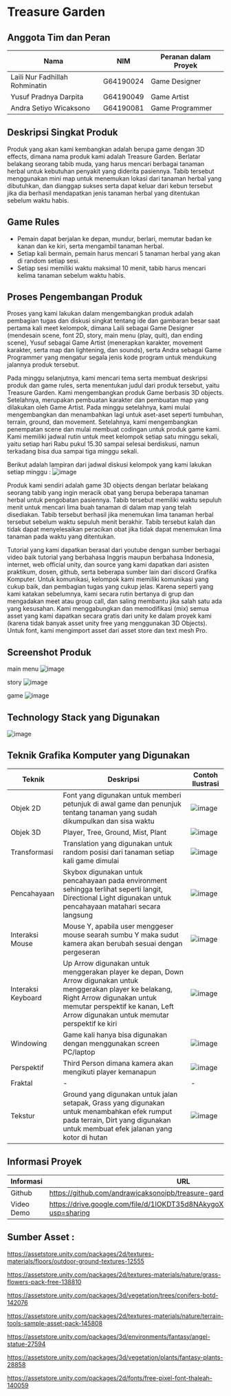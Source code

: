 # Treasure Garden

## Anggota Tim dan Peran
| Nama | NIM | Peranan dalam Proyek |
|------|-----|----------------------|
| Laili Nur Fadhillah Rohminatin | G64190024 | Game Designer |
| Yusuf Pradnya Darpita | G64190049 | Game Artist |
| Andra Setiyo Wicaksono | G64190081 | Game Programmer |

## Deskripsi Singkat Produk
Produk yang akan kami kembangkan adalah berupa game dengan 3D effects, dimana nama produk kami adalah Treasure Garden. Berlatar belakang seorang tabib muda, yang harus mencari berbagai tanaman herbal untuk kebutuhan penyakit yang diderita pasiennya. Tabib tersebut menggunakan mini map untuk menemukan lokasi dari tanaman herbal yang dibutuhkan, dan dianggap sukses serta dapat keluar dari kebun tersebut jika dia berhasil mendapatkan jenis tanaman herbal yang ditentukan sebelum waktu habis.

## Game Rules
- Pemain dapat berjalan ke depan, mundur, berlari, memutar badan ke kanan dan ke kiri, serta mengambil tanaman herbal.
- Setiap kali bermain, pemain harus mencari 5 tanaman herbal yang akan di random setiap sesi.
- Setiap sesi memiliki waktu maksimal 10 menit, tabib harus mencari kelima tanaman sebelum waktu habis.

## Proses Pengembangan Produk

  Proses yang kami lakukan dalam mengembangkan produk adalah pembagian tugas dan diskusi singkat tentang ide dan gambaran besar saat pertama kali meet kelompok, dimana Laili sebagai Game Designer (mendesain scene, font 2D, story, main menu (play, quit), dan ending scene), Yusuf sebagai Game Artist (menerapkan karakter, movement karakter, serta map dan lightening, dan sounds), serta Andra sebagai Game Programmer yang mengatur segala jenis kode program untuk mendukung jalannya produk tersebut.
  
  Pada minggu selanjutnya, kami mencari tema serta membuat deskripsi produk dan game rules, serta menentukan judul dari produk tersebut, yaitu Treasure Garden. Kami mengembangkan produk Game berbasis 3D objects. Setelahnya, merupakan pembuatan karakter dan pembuatan map yang dilakukan oleh Game Artist. Pada minggu setelahnya, kami mulai mengembangkan dan menambahkan lagi untuk aset-aset seperti tumbuhan, terrain, ground, dan movement. Setelahnya, kami mengembangkan penempatan scene dan mulai membuat codingan untuk produk game kami. Kami memiliki jadwal rutin untuk meet kelompok setiap satu minggu sekali, yaitu setiap hari Rabu pukul 15.30 sampai selesai berdiskusi, namun terkadang bisa dua sampai tiga minggu sekali.
  
  Berikut adalah lampiran dari jadwal diskusi kelompok yang kami lakukan setiap minggu :
![image](https://user-images.githubusercontent.com/78837351/146873938-a7024543-0db4-467d-9ac5-433c0285d41c.png)
  
  Produk kami sendiri adalah game 3D objects dengan berlatar belakang seorang tabib yang ingin meracik obat yang berupa beberapa tanaman herbal untuk pengobatan pasiennya. Tabib tersebut memiliki waktu sepuluh menit untuk mencari lima buah tanaman di dalam map yang telah disediakan. Tabib tersebut berhasil jika menemukan lima tanaman herbal tersebut sebelum waktu sepuluh menit berakhir. Tabib tersebut kalah dan tidak dapat menyelesaikan peracikan obat jika tidak dapat menemukan lima tanaman pada waktu yang ditentukan.
  
  Tutorial yang kami dapatkan berasal dari youtube dengan sumber berbagai video baik tutorial yang berbahasa Inggris maupun berbahasa Indonesia, internet, web official unity, dan source yang kami dapatkan dari asisten praktikum, dosen, github, serta beberapa sumber lain dari discord Grafika Komputer.
Untuk komunikasi, kelompok kami memiliki komunikasi yang cukup baik, dan pembagian tugas yang cukup jelas. Karena seperti yang kami katakan sebelumnya, kami secara rutin bertanya di grup dan mengadakan meet atau group call, dan saling membantu jika salah satu ada yang kesusahan.
Kami menggabungkan dan memodifikasi (mix) semua asset yang kami dapatkan secara gratis dari unity ke dalam proyek kami (karena tidak banyak asset unity free yang menggunakan 3D Objects). Untuk font, kami mengimport asset dari asset store dan text mesh Pro.


## Screenshot Produk

main menu
![image](https://user-images.githubusercontent.com/78837351/146872968-ae8c3076-7ea2-42b9-8949-48c5df7748bf.png)

story
![image](https://user-images.githubusercontent.com/78837351/146873043-9be76ec7-ed2f-49e7-99b3-5ee873d3fc80.png)

game
![image](https://user-images.githubusercontent.com/78837351/146873147-f4b22968-bf76-42f3-97c4-dd6504aee3d9.png)

## Technology Stack yang Digunakan

![image](https://user-images.githubusercontent.com/78837351/146873181-feecd30d-4a9a-4153-9b87-1f952e9cc603.png)


## Teknik Grafika Komputer yang Digunakan
| Teknik | Deskripsi | Contoh Ilustrasi |
|--------|-----------|------------------|
| Objek 2D | Font yang digunakan untuk memberi petunjuk di awal game dan penunjuk tentang tanaman yang sudah dikumpulkan dan sisa waktu | ![image](https://user-images.githubusercontent.com/78837351/146873330-017a6b35-06cc-4eaa-a1b0-bf57c17b7fb4.png) |
| Objek 3D | Player, Tree, Ground, Mist, Plant | ![image](https://user-images.githubusercontent.com/78837351/146873392-b6d39862-1964-4353-b5ae-e5eb0dba12fc.png) |
| Transformasi | Translation yang digunakan untuk random posisi dari tanaman setiap kali game dimulai | ![image](https://user-images.githubusercontent.com/78837351/146873542-25d8faa2-40b2-4c02-b555-028d04cfe523.png) |
| Pencahayaan | Skybox digunakan untuk pencahayaan pada environment sehingga terlihat seperti langit, Directional Light digunakan untuk pencahayaan matahari secara langsung | ![image](https://user-images.githubusercontent.com/78837351/146873600-010452e9-d5c9-4b9c-924c-6da554488942.png) |
| Interaksi Mouse | Mouse Y, apabila user menggeser mouse searah sumbu Y maka sudut kamera akan berubah sesuai dengan pergeseran | ![image](https://user-images.githubusercontent.com/78837351/146873643-c51d9f35-fae7-4afe-a6ad-e65f73996e02.png) |
| Interaksi Keyboard | Up Arrow digunakan untuk menggerakan player ke depan, Down Arrow digunakan untuk menggerakan player ke belakang, Right Arrow digunakan untuk memutar perspektif ke kanan, Left Arrow digunakan untuk memutar perspektif ke kiri | ![image](https://user-images.githubusercontent.com/78837351/146873686-f3d6b171-d295-4753-8b64-30a564c30f7c.png) |
| Windowing | Game kali hanya bisa digunakan dengan menggunakan screen PC/laptop | ![image](https://user-images.githubusercontent.com/78837351/146873719-99c1e005-38df-407e-9cd3-128dd157ea5f.png) |
| Perspektif | Third Person dimana kamera akan mengikuti player kemanapun | ![image](https://user-images.githubusercontent.com/78837351/146873774-a93af898-c1e1-432c-b0d2-8667a0976104.png) |
| Fraktal | - | - |
| Tekstur | Ground yang digunakan untuk jalan setapak, Grass yang digunakan untuk menambahkan efek rumput pada terrain, Dirt yang digunakan untuk membuat efek jalanan yang kotor di hutan | ![image](https://user-images.githubusercontent.com/78837351/146874362-4daf68f8-b7dc-45bd-9563-14aaa1d63bb7.png) |

## Informasi Proyek
| Informasi | URL |
|-----------|-----|
| Github | https://github.com/andrawicaksonoipb/treasure-garden |
| Video Demo | https://drive.google.com/file/d/1lOKDT35d8NAkygoXVS8KuO1KVSUSvmhu/view?usp=sharing |

## Sumber Asset :
https://assetstore.unity.com/packages/2d/textures-materials/floors/outdoor-ground-textures-12555

https://assetstore.unity.com/packages/2d/textures-materials/nature/grass-flowers-pack-free-138810

https://assetstore.unity.com/packages/3d/vegetation/trees/conifers-botd-142076

https://assetstore.unity.com/packages/2d/textures-materials/nature/terrain-tools-sample-asset-pack-145808

https://assetstore.unity.com/packages/3d/environments/fantasy/angel-statue-27594

https://assetstore.unity.com/packages/3d/vegetation/plants/fantasy-plants-28858

https://assetstore.unity.com/packages/2d/fonts/free-pixel-font-thaleah-140059
